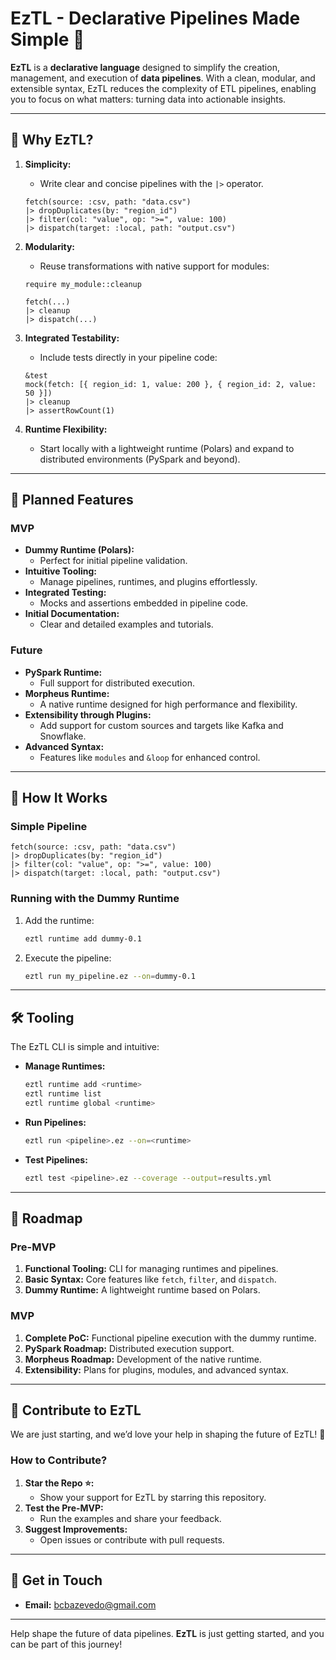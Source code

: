 # EzTL - Declarative Pipelines Made Simple 🚀

**EzTL** is a **declarative language** designed to simplify the creation, management, and execution of **data pipelines**. With a clean, modular, and extensible syntax, EzTL reduces the complexity of ETL pipelines, enabling you to focus on what matters: turning data into actionable insights.

---

## 🌟 **Why EzTL?**
1. **Simplicity:**
   - Write clear and concise pipelines with the `|>` operator.
   ```etl
   fetch(source: :csv, path: "data.csv")
   |> dropDuplicates(by: "region_id")
   |> filter(col: "value", op: ">=", value: 100)
   |> dispatch(target: :local, path: "output.csv")
   ```

2. **Modularity:**
   - Reuse transformations with native support for modules:
   ```etl
   require my_module::cleanup

   fetch(...)
   |> cleanup
   |> dispatch(...)
   ```

3. **Integrated Testability:**
   - Include tests directly in your pipeline code:
   ```etl
   &test
   mock(fetch: [{ region_id: 1, value: 200 }, { region_id: 2, value: 50 }])
   |> cleanup
   |> assertRowCount(1)
   ```

4. **Runtime Flexibility:**
   - Start locally with a lightweight runtime (Polars) and expand to distributed environments (PySpark and beyond).

---

## 🎯 **Planned Features**
### **MVP**
- **Dummy Runtime (Polars):**
  - Perfect for initial pipeline validation.
- **Intuitive Tooling:**
  - Manage pipelines, runtimes, and plugins effortlessly.
- **Integrated Testing:**
  - Mocks and assertions embedded in pipeline code.
- **Initial Documentation:**
  - Clear and detailed examples and tutorials.

### **Future**
- **PySpark Runtime:**
  - Full support for distributed execution.
- **Morpheus Runtime:**
  - A native runtime designed for high performance and flexibility.
- **Extensibility through Plugins:**
  - Add support for custom sources and targets like Kafka and Snowflake.
- **Advanced Syntax:**
  - Features like `modules` and `&loop` for enhanced control.

---

## 🚀 **How It Works**

### **Simple Pipeline**
```etl
fetch(source: :csv, path: "data.csv")
|> dropDuplicates(by: "region_id")
|> filter(col: "value", op: ">=", value: 100)
|> dispatch(target: :local, path: "output.csv")
```

### **Running with the Dummy Runtime**
1. Add the runtime:
   ```bash
   eztl runtime add dummy-0.1
   ```

2. Execute the pipeline:
   ```bash
   eztl run my_pipeline.ez --on=dummy-0.1
   ```

---

## 🛠 **Tooling**
The EzTL CLI is simple and intuitive:
- **Manage Runtimes:**
  ```bash
  eztl runtime add <runtime>
  eztl runtime list
  eztl runtime global <runtime>
  ```

- **Run Pipelines:**
  ```bash
  eztl run <pipeline>.ez --on=<runtime>
  ```

- **Test Pipelines:**
  ```bash
  eztl test <pipeline>.ez --coverage --output=results.yml
  ```

---

## 📅 **Roadmap**
### **Pre-MVP**
1. **Functional Tooling:** CLI for managing runtimes and pipelines.
2. **Basic Syntax:** Core features like `fetch`, `filter`, and `dispatch`.
3. **Dummy Runtime:** A lightweight runtime based on Polars.

### **MVP**
1. **Complete PoC:** Functional pipeline execution with the dummy runtime.
2. **PySpark Roadmap:** Distributed execution support.
3. **Morpheus Roadmap:** Development of the native runtime.
4. **Extensibility:** Plans for plugins, modules, and advanced syntax.

---

## 🌱 **Contribute to EzTL**
We are just starting, and we’d love your help in shaping the future of EzTL! 🚀

### **How to Contribute?**
1. **Star the Repo ⭐:**
   - Show your support for EzTL by starring this repository.
2. **Test the Pre-MVP:**
   - Run the examples and share your feedback.
3. **Suggest Improvements:**
   - Open issues or contribute with pull requests.

---

## 💬 **Get in Touch**
- **Email:** bcbazevedo@gmail.com

---

Help shape the future of data pipelines. **EzTL** is just getting started, and you can be part of this journey!
